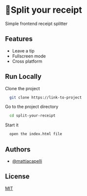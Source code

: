 
# 🧾Split your receipt

Simple frontend receipt splitter
## Features

- Leave a tip
- Fullscreen mode
- Cross platform


## Run Locally

Clone the project

```bash
  git clone https://link-to-project
```

Go to the project directory

```bash
  cd split-your-receipt
```

Start it

```bash
  open the index.html file
```


## Authors

- [@mattiacapelli](https://www.github.com/mattiacapelli)


## License

[MIT](https://github.com/mattiacapelli/split-your-receipt/blob/main/LICENSE)


